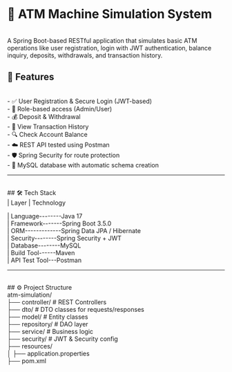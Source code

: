 # 🏧 ATM Machine Simulation System
<br>
A Spring Boot-based RESTful application that simulates basic ATM operations like user registration, login with JWT authentication, balance inquiry, deposits, withdrawals, and transaction history.
<br>


## 📌 Features
<br>
- ✅ User Registration & Secure Login (JWT-based)   <br>
- 🔐 Role-based access (Admin/User)                   <br>
- 💰 Deposit & Withdrawal                             <br>
- 📄 View Transaction History                           <br>
- 🔍 Check Account Balance                          <br>
- ☁️ REST API tested using Postman                   <br>
- 🛡️ Spring Security for route protection                <br>
- 🔄 MySQL database with automatic schema creation         <br>

---
<br> 
## 🛠️ Tech Stack
<br> 
| Layer         | Technology                        <br>

| Language--------Java 17                           <br>
| Framework-------Spring Boot 3.5.0                   <br>
| ORM-------------Spring Data JPA / Hibernate         <br>
| Security--------Spring Security + JWT               <br>
| Database--------MySQL                               <br>
| Build Tool------Maven                               <br>
| API Test Tool---Postman                            <br>

---
<br>
## ⚙️ Project Structure
<br> 
atm-simulation/                                 <br>
├── controller/ # REST Controllers               <br>
├── dto/ # DTO classes for requests/responses        <br>
├── model/ # Entity classes                  <br>
├── repository/ # DAO layer                  <br>
├── service/ # Business logic                 <br>
├── security/ # JWT & Security config            <br>
├── resources/                                   <br>
│ ├── application.properties            <br>
├── pom.xml                                  <br>
